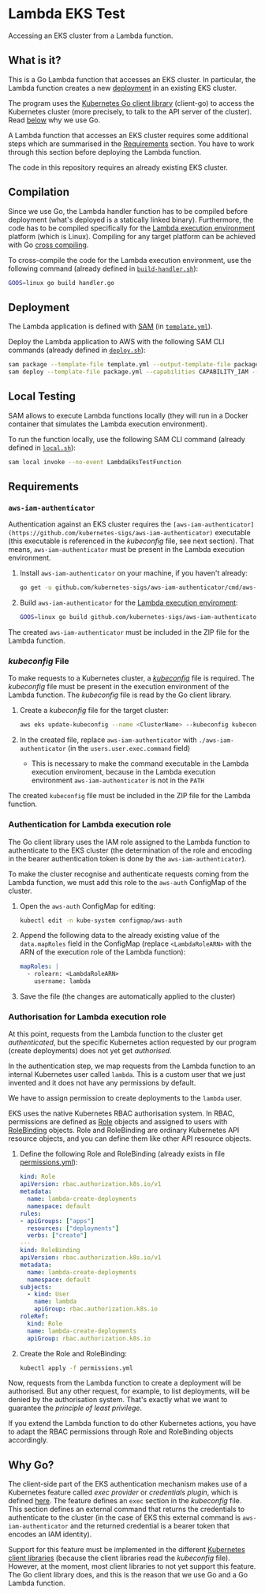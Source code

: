 # Lambda EKS Test

Accessing an EKS cluster from a Lambda function.

## What is it?

This is a Go Lambda function that accesses an EKS cluster. In particular, the Lambda function creates a new [deployment](https://kubernetes.io/docs/reference/generated/kubernetes-api/v1.12/#deployment-v1-apps) in an existing EKS cluster.

The program uses the [Kubernetes Go client library](https://github.com/kubernetes/client-go) (client-go) to access the Kubernetes cluster (more precisely, to talk to the API server of the cluster). Read [below](why-go) why we use Go.

A Lambda function that accesses an EKS cluster requires some additional steps which are summarised in the [Requirements](requirements) section. You have to work through this section before deploying the Lambda function.

The code in this repository requires an already existing EKS cluster.


## Compilation

Since we use Go, the Lambda handler function has to be compiled before deployment (what's deployed is a statically linked binary). Furthermore, the code has to be compiled specifically for the [Lambda execution environment](https://docs.aws.amazon.com/lambda/latest/dg/current-supported-versions.html) platform (which is Linux). Compiling for any target platform can be achieved with Go [cross compiling](https://dave.cheney.net/2015/08/22/cross-compilation-with-go-1-5).

To cross-compile the code for the Lambda execution environment, use the following command (already defined in [`build-handler.sh`](build-handler.sh)):

~~~bash
GOOS=linux go build handler.go
~~~

## Deployment

The Lambda application is defined with [SAM](https://docs.aws.amazon.com/serverless-application-model/latest/developerguide/what-is-sam.html) (in [`template.yml`](template.yml)).

Deploy the Lambda application to AWS with the following SAM CLI commands (already defined in [`deploy.sh`](deploy.sh])):

~~~bash
sam package --template-file template.yml --output-template-file package.yml --s3-<SOME_BUCKET>
sam deploy --template-file package.yml --capabilities CAPABILITY_IAM --stack-name lambda-eks-test
~~~

## Local Testing

SAM allows to execute Lambda functions locally (they will run in a Docker container that simulates the Lambda execution environment).

To run the function locally, use the following SAM CLI command (already defined in [`local.sh`](local.sh)):

~~~bash
sam local invoke --no-event LambdaEksTestFunction
~~~


## Requirements

### `aws-iam-authenticator`

Authentication against an EKS cluster requires the `[aws-iam-authenticator](https://github.com/kubernetes-sigs/aws-iam-authenticator)` executable (this executable is referenced in the *kubeconfig* file, see next section). That means, `aws-iam-authenticator` must be present in the Lambda execution environment.

1. Install `aws-iam-authenticator` on your machine, if you haven't already:

    ~~~bash
    go get -u github.com/kubernetes-sigs/aws-iam-authenticator/cmd/aws-iam-authenticator
    ~~~

2. Build `aws-iam-authenticator` for the [Lambda execution enviroment](https://docs.aws.amazon.com/lambda/latest/dg/current-supported-versions.html):

    ~~~bash
    GOOS=linux go build github.com/kubernetes-sigs/aws-iam-authenticator/cmd/aws-iam-authenticator
    ~~~

The created `aws-iam-authenticator` must be included in the ZIP file for the Lambda function.

### *kubeconfig* File

To make requests to a Kubernetes cluster, a [*kubeconfig*](https://kubernetes.io/docs/concepts/configuration/organize-cluster-access-kubeconfig/) file is required.  The *kubeconfig* file must be present in the execution environment of the Lambda function. The *kubeconfig* file is read by the Go client library.

1. Create a *kubeconfig* file for the target cluster:

    ~~~bash
    aws eks update-kubeconfig --name <ClusterName> --kubeconfig kubeconfig
    ~~~

2. In the created file, replace `aws-iam-authenticator` with `./aws-iam-authenticator` (in the `users.user.exec.command` field)
    - This is necessary to make the command executable in the Lambda execution enviroment, because in the Lambda execution environment `aws-iam-authenticator` is not in the `PATH`

The created `kubeconfig` file must be included in the ZIP file for the Lambda function.

### Authentication for Lambda execution role

The Go client library uses the IAM role assigned to the Lambda function to authenticate to the EKS cluster (the determination of the role and encoding in the bearer authentication token is done by the `aws-iam-authenticator`).

To make the cluster recognise and authenticate requests coming from the Lambda function, we must add this role to the `aws-auth` ConfigMap of the cluster.

1. Open the `aws-auth` ConfigMap for editing:

    ~~~bash
    kubectl edit -n kube-system configmap/aws-auth
    ~~~

2. Append the following data to the already existing value of the `data.mapRoles` field in the ConfigMap (replace `<LambdaRoleARN>` with the ARN of the execution role of the Lambda function): 

    ~~~yaml
    mapRoles: |
      - rolearn: <LambdaRoleARN>
        username: lambda
    ~~~

3. Save the file (the changes are automatically applied to the cluster)    


### Authorisation for Lambda execution role

At this point, requests from the Lambda function to the cluster get *authenticated*, but the specific Kubernetes action requested by our program (create deployments) does not yet get *authorised*.

In the authentication step, we map requests from the Lambda function to an internal Kubernetes user called `lambda`. This is a custom user that we just invented and it does not have any permissions by default.

We have to assign permission to create deployments to the `lambda` user.

EKS uses the native Kubernetes RBAC authorisation system. In RBAC, permissions are defined as [Role](https://kubernetes.io/docs/reference/generated/kubernetes-api/v1.12/#role-v1-rbac-authorization-k8s-io) objects and assigned to users with [RoleBinding](https://kubernetes.io/docs/reference/generated/kubernetes-api/v1.12/#rolebinding-v1-rbac-authorization-k8s-io) objects. Role and RoleBinding are ordinary Kubernetes API resource objects, and you can define them like other API resource objects.

1. Define the following Role and RoleBinding (already exists in file [permissions.yml](permissions.yml)):

    ~~~yaml
    kind: Role
    apiVersion: rbac.authorization.k8s.io/v1
    metadata:
      name: lambda-create-deployments
      namespace: default
    rules:
    - apiGroups: ["apps"]
      resources: ["deployments"]
      verbs: ["create"]
    ---
    kind: RoleBinding
    apiVersion: rbac.authorization.k8s.io/v1
    metadata:
      name: lambda-create-deployments
      namespace: default
    subjects:
      - kind: User
        name: lambda
        apiGroup: rbac.authorization.k8s.io
    roleRef:
      kind: Role
      name: lambda-create-deployments
      apiGroup: rbac.authorization.k8s.io
    ~~~

2. Create the Role and RoleBinding:

    ~~~bash
    kubectl apply -f permissions.yml
    ~~~

Now, requests from the Lambda function to create a deployment will be authorised. But any other request, for example, to list deployments, will be denied by the authorisation system. That's exactly what we want to guarantee the *principle of least privilege*.

If you extend the Lambda function to do other Kubernetes actions, you have to adapt the RBAC permissions through Role and RoleBinding objects accordingly.

## Why Go?

The client-side part of the EKS authentication mechanism makes use of a Kubernetes feature called *exec provider* or *credentials plugin*, which is defined [here](https://kubernetes.io/docs/reference/access-authn-authz/authentication/#client-go-credential-plugins). The feature defines an `exec` section in the *kubeconfig* file. This section defines an external command that returns the credentials to authenticate to the cluster (in the case of EKS this external command is `aws-iam-authenticator` and the returned credential is a bearer token that encodes an IAM identity).

Support for this feature must be implemented in the different [Kubernetes client libraries](https://kubernetes.io/docs/reference/using-api/client-libraries/) (because the client libraries read the *kubeconfig* file). However, at the moment, most client libraries to not yet support this feature. The Go client library does, and this is the reason that we use Go and a Go Lambda function.

